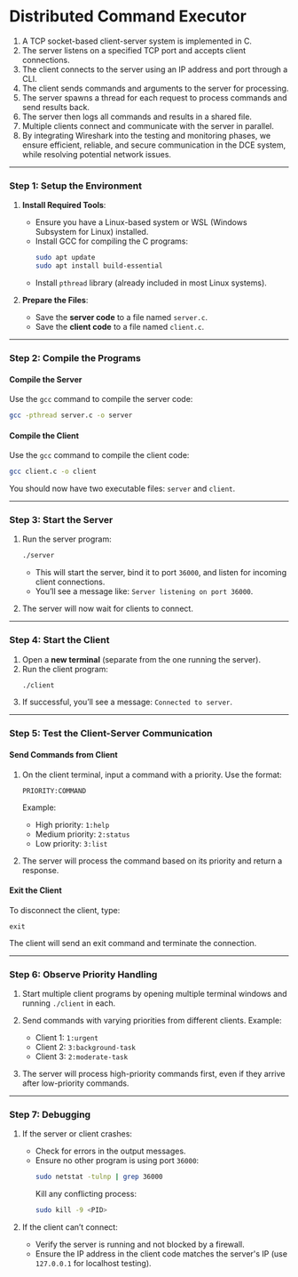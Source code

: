 # Distributed Command Executor

1. A TCP socket-based client-server system is implemented in C.  
2. The server listens on a specified TCP port and accepts client connections.  
3. The client connects to the server using an IP address and port through a CLI.  
4. The client sends commands and arguments to the server for processing.  
5. The server spawns a thread for each request to process commands and send results back.  
6. The server then logs all commands and results in a shared file.  
7. Multiple clients connect and communicate with the server in parallel.  
8. By integrating Wireshark into the testing and monitoring phases, we ensure efficient, reliable, and secure communication in the DCE system, while resolving potential network issues.

---

### **Step 1: Setup the Environment**

1. **Install Required Tools**:
   - Ensure you have a Linux-based system or WSL (Windows Subsystem for Linux) installed.
   - Install GCC for compiling the C programs:
     ```bash
     sudo apt update
     sudo apt install build-essential
     ```
   - Install `pthread` library (already included in most Linux systems).

2. **Prepare the Files**:
   - Save the **server code** to a file named `server.c`.
   - Save the **client code** to a file named `client.c`.

---

### **Step 2: Compile the Programs**

#### Compile the Server
Use the `gcc` command to compile the server code:
```bash
gcc -pthread server.c -o server
```

#### Compile the Client
Use the `gcc` command to compile the client code:
```bash
gcc client.c -o client
```

You should now have two executable files: `server` and `client`.

---

### **Step 3: Start the Server**

1. Run the server program:
   ```bash
   ./server
   ```
   - This will start the server, bind it to port `36000`, and listen for incoming client connections.
   - You’ll see a message like: `Server listening on port 36000`.

2. The server will now wait for clients to connect.

---

### **Step 4: Start the Client**

1. Open a **new terminal** (separate from the one running the server).
2. Run the client program:
   ```bash
   ./client
   ```
3. If successful, you’ll see a message: `Connected to server`.

---

### **Step 5: Test the Client-Server Communication**

#### Send Commands from Client
1. On the client terminal, input a command with a priority. Use the format:
   ```
   PRIORITY:COMMAND
   ```
   Example:
   - High priority: `1:help`
   - Medium priority: `2:status`
   - Low priority: `3:list`

2. The server will process the command based on its priority and return a response.

#### Exit the Client
To disconnect the client, type:
```text
exit
```
The client will send an exit command and terminate the connection.

---

### **Step 6: Observe Priority Handling**

1. Start multiple client programs by opening multiple terminal windows and running `./client` in each.
2. Send commands with varying priorities from different clients. Example:
   - Client 1: `1:urgent`
   - Client 2: `3:background-task`
   - Client 3: `2:moderate-task`

3. The server will process high-priority commands first, even if they arrive after low-priority commands.

---

### **Step 7: Debugging**

1. If the server or client crashes:
   - Check for errors in the output messages.
   - Ensure no other program is using port `36000`:
     ```bash
     sudo netstat -tulnp | grep 36000
     ```
     Kill any conflicting process:
     ```bash
     sudo kill -9 <PID>
     ```

2. If the client can’t connect:
   - Verify the server is running and not blocked by a firewall.
   - Ensure the IP address in the client code matches the server's IP (use `127.0.0.1` for localhost testing).
